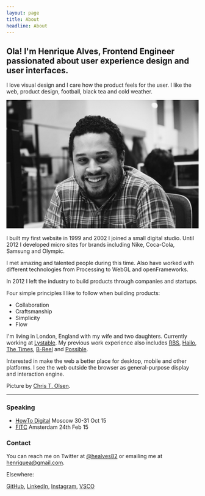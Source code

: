 ```yaml
---
layout: page
title: About
headline: About
---
```


## Ola! I'm Henrique Alves, Frontend Engineer passionated about user experience design and user interfaces.

I love visual design and I care how the product feels for the user. I like the web, product design, football, black tea and cold weather.

![Picture](images/picture.jpg)

I built my first website in 1999 and 2002 I joined a small digital studio. Until 2012 I developed micro sites for brands including Nike, Coca-Cola, Samsung and Olympic.

I met amazing and talented people during this time. Also have worked with different technologies from Processing to WebGL and openFrameworks.

In 2012 I left the industry to build products through companies and startups.

Four simple principles I like to follow when building products:

- Collaboration
- Craftsmanship
- Simplicity
- Flow

I'm living in London, England with my wife and two daughters. Currently working at
[Lystable](http://lystable.com). My previous work experience also includes [RBS](http://www.rbs.co.uk), [Hailo](http://hailoapp.com), [The Times](http://www.thetimes.co.uk), [B-Reel](http://b-reel.com) and
[Possible](http://www.possible.com).

Interested in make the web a better place for desktop, mobile and other platforms. I see the web outside the browser as general-purpose display and interaction engine.

Picture by [Chris T. Olsen](https://twitter.com/ctolsen).

---

### Speaking

- [HowTo Digital](http://howtodigital.ru) Moscow 30-31 Oct 15
- [FITC](http://fitc.ca/presentation/breaking-the-workflow/) Amsterdam 24th Feb 15

### Contact

You can reach me on Twitter at [@healves82](http://twitter.com/healves82) or
emailing me at [henriquea@gmail.com](#).

Elsewhere:

[GitHub](http://github.com/henriquea), [LinkedIn](http://linkedin.com/in/healves82), [Instagram](https://www.instagram.com/healves82/), [VSCO](http://vsco.co/healves/)
